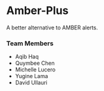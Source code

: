 # Amber-Plus

A better alternative to AMBER alerts.

### Team Members

- Aqib Haq
- Quymbee Chen
- Michelle Lucero
- Yugine Lama
- David Ullauri
